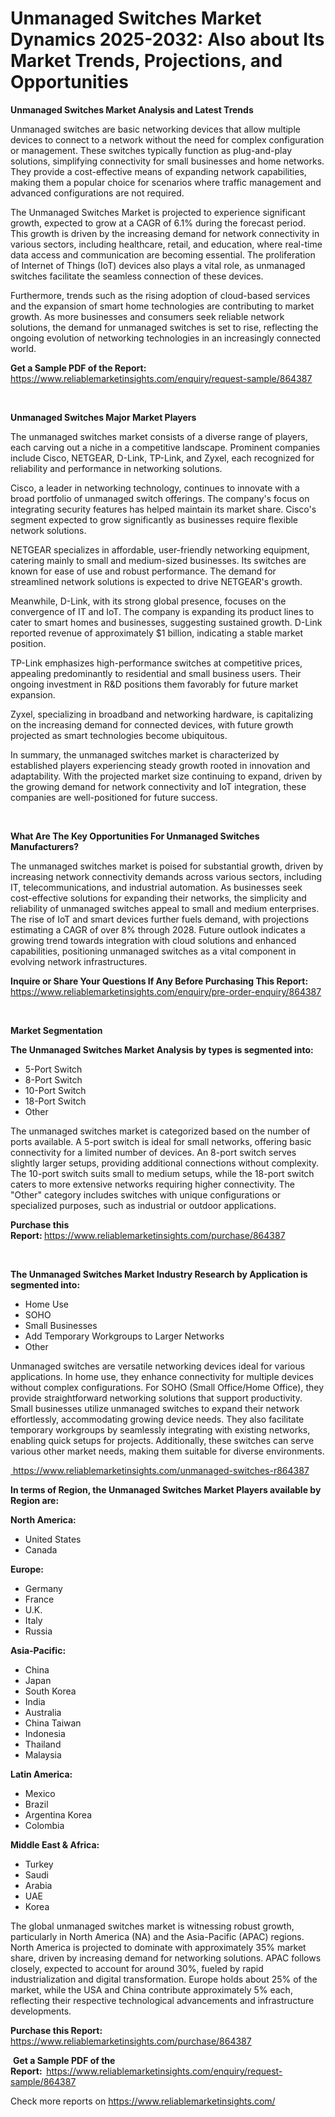 <p><h1>Unmanaged Switches Market Dynamics 2025-2032: Also about Its Market Trends, Projections, and Opportunities</h1></p><p><strong>Unmanaged Switches Market Analysis and Latest Trends</strong></p>
<p><p>Unmanaged switches are basic networking devices that allow multiple devices to connect to a network without the need for complex configuration or management. These switches typically function as plug-and-play solutions, simplifying connectivity for small businesses and home networks. They provide a cost-effective means of expanding network capabilities, making them a popular choice for scenarios where traffic management and advanced configurations are not required.</p><p>The Unmanaged Switches Market is projected to experience significant growth, expected to grow at a CAGR of 6.1% during the forecast period. This growth is driven by the increasing demand for network connectivity in various sectors, including healthcare, retail, and education, where real-time data access and communication are becoming essential. The proliferation of Internet of Things (IoT) devices also plays a vital role, as unmanaged switches facilitate the seamless connection of these devices. </p><p>Furthermore, trends such as the rising adoption of cloud-based services and the expansion of smart home technologies are contributing to market growth. As more businesses and consumers seek reliable network solutions, the demand for unmanaged switches is set to rise, reflecting the ongoing evolution of networking technologies in an increasingly connected world.</p></p>
<p><strong>Get a Sample PDF of the Report:&nbsp;</strong> <a href="https://www.reliablemarketinsights.com/enquiry/request-sample/864387?utm_campaign=2347&utm_medium=2&utm_source=Github&utm_content=ia&utm_term=20022025&utm_id=unmanaged-switches">https://www.reliablemarketinsights.com/enquiry/request-sample/864387</a></p>
<p>&nbsp;</p>
<p><strong>Unmanaged Switches Major Market Players</strong></p>
<p><p>The unmanaged switches market consists of a diverse range of players, each carving out a niche in a competitive landscape. Prominent companies include Cisco, NETGEAR, D-Link, TP-Link, and Zyxel, each recognized for reliability and performance in networking solutions.</p><p>Cisco, a leader in networking technology, continues to innovate with a broad portfolio of unmanaged switch offerings. The company's focus on integrating security features has helped maintain its market share. Cisco's segment expected to grow significantly as businesses require flexible network solutions.</p><p>NETGEAR specializes in affordable, user-friendly networking equipment, catering mainly to small and medium-sized businesses. Its switches are known for ease of use and robust performance. The demand for streamlined network solutions is expected to drive NETGEAR's growth.</p><p>Meanwhile, D-Link, with its strong global presence, focuses on the convergence of IT and IoT. The company is expanding its product lines to cater to smart homes and businesses, suggesting sustained growth. D-Link reported revenue of approximately $1 billion, indicating a stable market position.</p><p>TP-Link emphasizes high-performance switches at competitive prices, appealing predominantly to residential and small business users. Their ongoing investment in R&D positions them favorably for future market expansion.</p><p>Zyxel, specializing in broadband and networking hardware, is capitalizing on the increasing demand for connected devices, with future growth projected as smart technologies become ubiquitous.</p><p>In summary, the unmanaged switches market is characterized by established players experiencing steady growth rooted in innovation and adaptability. With the projected market size continuing to expand, driven by the growing demand for network connectivity and IoT integration, these companies are well-positioned for future success.</p></p>
<p>&nbsp;</p>
<p><strong>What Are The Key Opportunities For Unmanaged Switches Manufacturers?</strong></p>
<p><p>The unmanaged switches market is poised for substantial growth, driven by increasing network connectivity demands across various sectors, including IT, telecommunications, and industrial automation. As businesses seek cost-effective solutions for expanding their networks, the simplicity and reliability of unmanaged switches appeal to small and medium enterprises. The rise of IoT and smart devices further fuels demand, with projections estimating a CAGR of over 8% through 2028. Future outlook indicates a growing trend towards integration with cloud solutions and enhanced capabilities, positioning unmanaged switches as a vital component in evolving network infrastructures.</p></p>
<p><strong>Inquire or Share Your Questions If Any Before Purchasing This Report:</strong> <a href="https://www.reliablemarketinsights.com/enquiry/pre-order-enquiry/864387?utm_campaign=2347&utm_medium=2&utm_source=Github&utm_content=ia&utm_term=20022025&utm_id=unmanaged-switches">https://www.reliablemarketinsights.com/enquiry/pre-order-enquiry/864387</a></p>
<p>&nbsp;</p>
<p><strong>Market Segmentation</strong></p>
<p><strong>The Unmanaged Switches Market Analysis by types is segmented into:</strong></p>
<p><ul><li>5-Port Switch</li><li>8-Port Switch</li><li>10-Port Switch</li><li>18-Port Switch</li><li>Other</li></ul></p>
<p><p>The unmanaged switches market is categorized based on the number of ports available. A 5-port switch is ideal for small networks, offering basic connectivity for a limited number of devices. An 8-port switch serves slightly larger setups, providing additional connections without complexity. The 10-port switch suits small to medium setups, while the 18-port switch caters to more extensive networks requiring higher connectivity. The "Other" category includes switches with unique configurations or specialized purposes, such as industrial or outdoor applications.</p></p>
<p><strong>Purchase this Report:&nbsp;</strong><a href="https://www.reliablemarketinsights.com/purchase/864387?utm_campaign=2347&utm_medium=2&utm_source=Github&utm_content=ia&utm_term=20022025&utm_id=unmanaged-switches">https://www.reliablemarketinsights.com/purchase/864387</a></p>
<p>&nbsp;</p>
<p><strong>The Unmanaged Switches Market Industry Research by Application is segmented into:</strong></p>
<p><ul><li>Home Use</li><li>SOHO</li><li>Small Businesses</li><li>Add Temporary Workgroups to Larger Networks</li><li>Other</li></ul></p>
<p><p>Unmanaged switches are versatile networking devices ideal for various applications. In home use, they enhance connectivity for multiple devices without complex configurations. For SOHO (Small Office/Home Office), they provide straightforward networking solutions that support productivity. Small businesses utilize unmanaged switches to expand their network effortlessly, accommodating growing device needs. They also facilitate temporary workgroups by seamlessly integrating with existing networks, enabling quick setups for projects. Additionally, these switches can serve various other market needs, making them suitable for diverse environments.</p></p>
<p><a href="https://www.reliablemarketinsights.com/unmanaged-switches-r864387?utm_campaign=2347&utm_medium=2&utm_source=Github&utm_content=ia&utm_term=20022025&utm_id=unmanaged-switches">&nbsp;https://www.reliablemarketinsights.com/unmanaged-switches-r864387</a></p>
<p><strong>In terms of Region, the Unmanaged Switches Market Players available by Region are:</strong></p>
<p>
    <p> <strong> North America: </strong>
        <ul>
            <li>United States</li>
            <li>Canada</li>
        </ul>
        </p> 
    <p> <strong> Europe: </strong>
        <ul>
            <li>Germany</li>
            <li>France</li>
            <li>U.K.</li>
            <li>Italy</li>
            <li>Russia</li>
        </ul>
        </p> 
    <p> <strong> Asia-Pacific: </strong>
        <ul>
            <li>China</li>
            <li>Japan</li>
            <li>South Korea</li>
            <li>India</li>
            <li>Australia</li>
            <li>China Taiwan</li>
            <li>Indonesia</li>
            <li>Thailand</li>
            <li>Malaysia</li>
        </ul>
        </p> 
    <p> <strong> Latin America: </strong>
        <ul>
            <li>Mexico</li>
            <li>Brazil</li>
            <li>Argentina Korea</li>
            <li>Colombia</li>
        </ul>
        </p> 
    <p> <strong> Middle East & Africa: </strong>
        <ul>
            <li>Turkey</li>
            <li>Saudi</li>
            <li>Arabia</li>
            <li>UAE</li>
            <li>Korea</li>
        </ul>
    </p>
    </p>
<p><p>The global unmanaged switches market is witnessing robust growth, particularly in North America (NA) and the Asia-Pacific (APAC) regions. North America is projected to dominate with approximately 35% market share, driven by increasing demand for networking solutions. APAC follows closely, expected to account for around 30%, fueled by rapid industrialization and digital transformation. Europe holds about 25% of the market, while the USA and China contribute approximately 5% each, reflecting their respective technological advancements and infrastructure developments.</p></p>
<p><strong>Purchase this Report: </strong><a href="https://www.reliablemarketinsights.com/purchase/864387?utm_campaign=2347&utm_medium=2&utm_source=Github&utm_content=ia&utm_term=20022025&utm_id=unmanaged-switches">https://www.reliablemarketinsights.com/purchase/864387</a></p>
<p>&nbsp;<strong>Get a Sample PDF of the Report:&nbsp;&nbsp;</strong><a href="https://www.reliablemarketinsights.com/enquiry/request-sample/864387?utm_campaign=2347&utm_medium=2&utm_source=Github&utm_content=ia&utm_term=20022025&utm_id=unmanaged-switches">https://www.reliablemarketinsights.com/enquiry/request-sample/864387</a></p>
<p><strong></strong></p>
<p>Check more reports on <a href="https://www.reliablemarketinsights.com/?utm_campaign=2347&utm_medium=2&utm_source=Github&utm_content=ia&utm_term=20022025&utm_id=unmanaged-switches">https://www.reliablemarketinsights.com/</a></p>